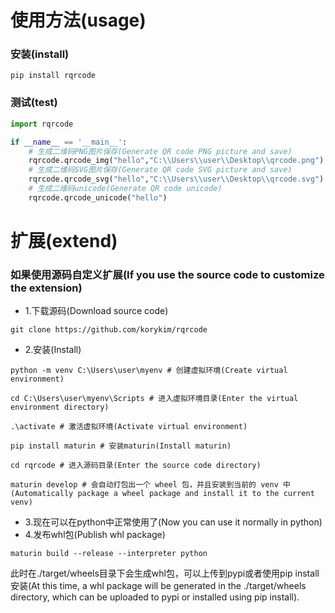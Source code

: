 # 使用方法(usage)

### 安装(install)
```shell
pip install rqrcode
```

### 测试(test)
```python
import rqrcode

if __name__ == '__main__':
    # 生成二维码PNG图片保存(Generate QR code PNG picture and save)
    rqrcode.qrcode_img("hello","C:\\Users\\user\\Desktop\\qrcode.png")
    # 生成二维码SVG图片保存(Generate QR code SVG picture and save)
    rqrcode.qrcode_svg("hello","C:\\Users\\user\\Desktop\\qrcode.svg")
    # 生成二维码unicode(Generate QR code unicode)
    rqrcode.qrcode_unicode("hello")
```


# 扩展(extend)
### 如果使用源码自定义扩展(If you use the source code to customize the extension)
- 1.下载源码(Download source code)
```shell
git clone https://github.com/korykim/rqrcode
```
- 2.安装(Install)
```shell
python -m venv C:\Users\user\myenv # 创建虚拟环境(Create virtual environment)

cd C:\Users\user\myenv\Scripts # 进入虚拟环境目录(Enter the virtual environment directory)

.\activate # 激活虚拟环境(Activate virtual environment)

pip install maturin # 安装maturin(Install maturin)

cd rqrcode # 进入源码目录(Enter the source code directory)

maturin develop # 会自动打包出一个 wheel 包，并且安装到当前的 venv 中(Automatically package a wheel package and install it to the current venv)

```
- 3.现在可以在python中正常使用了(Now you can use it normally in python)
- 4.发布whl包(Publish whl package)
```shell
maturin build --release --interpreter python
```

此时在./target/wheels目录下会生成whl包，可以上传到pypi或者使用pip install安装(At this time, a whl package will be generated in the ./target/wheels directory, which can be uploaded to pypi or installed using pip install).

